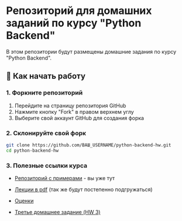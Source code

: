 # Репозиторий для домашних заданий по курсу "Python Backend"

В этом репозитории будут размещены домашние задания по курсу "Python Backend".

## 🚀 Как начать работу

### 1. Форкните репозиторий
1. Перейдите на страницу репозитория GitHub
2. Нажмите кнопку "Fork" в правом верхнем углу
3. Выберите свой аккаунт GitHub для создания форка

### 2. Склонируйте свой форк
```bash
git clone https://github.com/ВАШ_USERNAME/python-backend-hw.git
cd python-backend-hw
```

### 3. Полезные ссылки курса

- [Репозиторий с примерами](https://github.com/L1mple/python-backend-hw) -
  вы уже тут
- [Лекции в
  pdf](https://drive.google.com/drive/folders/1ndtvCVTnfOASnQVDya1DpbUnX26hB8CB?usp=sharing)
  (так же будут постепенно подгружаться)
- [Оценки](https://docs.google.com/spreadsheets/d/1T4wlaI43QolfCQiKgj-HeVzdkQa0_mbJ1qV1RpxgiKg/edit?usp=sharing)  

- [Третье домашнее задание (HW 3)](hw3/README.md)